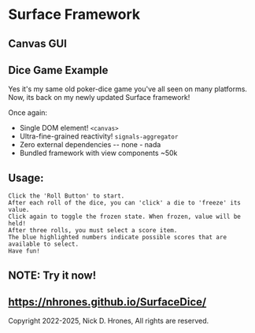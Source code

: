 
# Surface Framework  
## Canvas GUI  
## Dice Game Example

Yes it's my same old poker-dice game you've all seen on many platforms.    
Now, its back on my newly updated Surface framework!

Once again:
  - Single DOM element! `<canvas>`
  - Ultra-fine-grained reactivity! `signals-aggregator`
  - Zero external dependencies -- none - nada
  - Bundled framework with view components ~50k

## Usage:
```
Click the 'Roll Button' to start.    
After each roll of the dice, you can 'click' a die to 'freeze' its value.    
Click again to toggle the frozen state. When frozen, value will be held!
After three rolls, you must select a score item.  
The blue highlighted numbers indicate possible scores that are available to select.
Have fun!
```
## NOTE: Try it now!
## https://nhrones.github.io/SurfaceDice/

Copyright 2022-2025, Nick D. Hrones, All rights are reserved.